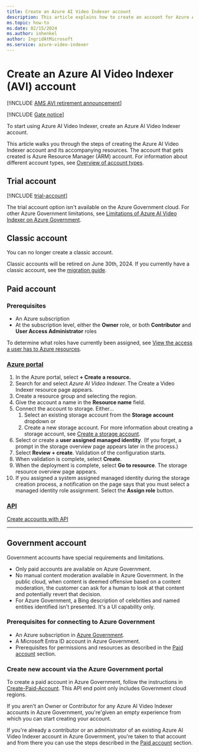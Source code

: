 ```yaml
---
title: Create an Azure AI Video Indexer account
description: This article explains how to create an account for Azure AI Video Indexer.
ms.topic: how-to
ms.date: 02/15/2024
ms.author: inhenkel
author: IngridAtMicrosoft
ms.service: azure-video-indexer
---
```

 
# Create an Azure AI Video Indexer (AVI) account

[!INCLUDE [AMS AVI retirement announcement](./includes/important-ams-retirement-avi-announcement.md)]

[!INCLUDE [Gate notice](./includes/face-limited-access.md)]

To start using Azure AI Video Indexer, create an Azure AI Video Indexer account. 

This article walks you through the steps of creating the Azure AI Video Indexer account and its accompanying resources. The account that gets created is Azure Resource Manager (ARM) account. For information about different account types, see [Overview of account types](accounts-overview.md).

## Trial account

[!INCLUDE [trial-account](includes/trial-account.md)]

The trial account option isn't available on the Azure Government cloud. For other Azure Government limitations, see [Limitations of Azure AI Video Indexer on Azure Government](connect-to-azure.md#limitations-of-azure-ai-video-indexer-on-azure-government).

## Classic account

You can no longer create a classic account.

Classic accounts will be retired on June 30th, 2024. If you currently have a classic account, see the [migration guide](azure-video-indexer-ams-retirement-guide.md).

## Paid account

### Prerequisites

- An Azure subscription
- At the subscription level, either the **Owner** role, or both **Contributor** and **User Access Administrator** roles

To determine what roles have currently been assigned, see [View the access a user has to Azure resources](/azure/role-based-access-control/check-access).

### [Azure portal](#tab/portal)

1.  In the Azure portal, select **+ Create a resource.**
1.  Search for and select *Azure AI Video Indexer.* The Create a Video Indexer resource page appears.
1.  Create a resource group and selecting the region.
1.  Give the account a name in the **Resource name** field.
1.  Connect the account to storage. Either…
    1.  Select an existing storage account from the **Storage account** dropdown or
    1.  Create a new storage account. For more information about creating a storage account, see [Create a storage account](/azure/storage/common/storage-account-create?tabs=azure-portal).
1.  Select or create a **user assigned managed identity**. (If you forget, a prompt in the storage overview page appears later in the process.)
1.  Select **Review + create**. Validation of the configuration starts.
1.  When validation is complete, select **Create**.
1.  When the deployment is complete, select **Go to resource**. The storage resource overview page appears.
1.  If you assigned a system assigned managed identity during the storage creation process, a notification on the page says that you must select a managed identity role assignment. Select the **Assign role** button.

### [API](#tab/api)
[Create accounts with API](/rest/api/videoindexer/stable/accounts)

---

## Government account

Government accounts have special requirements and limitations. 

- Only paid accounts are available on Azure Government.
- No manual content moderation available in Azure Government. In the public cloud, when content is deemed offensive based on a content moderation, the customer can ask for a human to look at that content and potentially revert that decision.
- For Azure Government, a Bing description of celebrities and named entities identified isn't presented. It's a UI capability only.

### Prerequisites for connecting to Azure Government

- An Azure subscription in [Azure Government](/azure/azure-government/).
- A Microsoft Entra ID account in Azure Government.
- Prerequisites for permissions and resources as described in the [Paid account](#paid-account) section.

### Create new account via the Azure Government portal

To create a paid account in Azure Government, follow the instructions in [Create-Paid-Account](https://api-portal.videoindexer.ai/api-details#api=Operations&operation=Create-Paid-Account). This API end point only includes Government cloud regions.

If you aren't an Owner or Contributor for any Azure AI Video Indexer accounts in Azure Government, you're'given an empty experience from which you can start creating your account.

If you're already a contributor or an administrator of an existing Azure AI Video Indexer account in Azure Government, you're taken to that account and from there you can use the steps described in the [Paid account](#paid-account) section.
